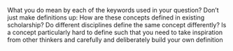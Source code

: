 What you do mean by each of the keywords used in your question? Don’t just make definitions up: How are these concepts defined in existing scholarship? Do different disciplines define the same concept differently? Is a concept particularly hard to define such that you need to take inspiration from other thinkers and carefully and deliberately build your own definition

